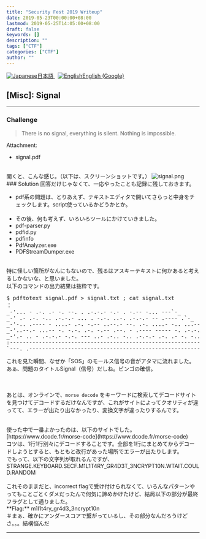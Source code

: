 ```yaml
---
title: "Security Fest 2019 Writeup"
date: 2019-05-23T00:00:00+08:00
lastmod: 2019-05-25T14:05:00+08:00
draft: false
keywords: []
description: ""
tags: ["CTF"]
categories: ["CTF"]
author: ""
---
```

<a href="https://captureamerica.github.io/writeups/post/security_fest_2019/">
<img src="https://captureamerica.github.io/writeups/img/Jp.png" alt="Japanese">日本語
</a>&nbsp;
<a href="https://translate.google.com/translate?hl=en&sl=ja&tl=en&u=https%3A%2F%2Fcaptureamerica.github.io%2Fwriteups%2Fpost%2Fsecurity_fest_2019%2F">
<img src="https://captureamerica.github.io/writeups/img/En.png" alt="English">English (Google)
</a>

<br />

## [Misc]: Signal
- - -
### Challenge
> There is no signal, everything is silent. Nothing is impossible.

Attachment:

- signal.pdf

<br />
開くと、こんな感じ。（以下は、スクリーンショットです。）
<img src="https://captureamerica.github.io/writeups/img/signal.png" alt="signal.png">


<br />
### Solution
回答だけじゃなくて、一応やったことも記録に残しておきます。

- pdf系の問題は、とりあえず、テキストエディタで開いてさらっと中身をチェックします。script使っているかどうかとか。
<br /><br />
- その後、何も考えず、いろいろツールにかけていきました。
 - pdf-parser.py
 - pdfid.py
 - pdfinfo
 - PdfAnalyzer.exe
 - PDFStreamDumper.exe

<br />
特に怪しい箇所がなんにもないので、残るはアスキーテキストに何かあると考えるしかないな、と思いました。

<br />
以下のコマンドの出力結果は抜粋です。
<pre>
$ pdftotext signal.pdf > signal.txt ; cat signal.txt
：
_-'... - .-. .- -. --. . .-.-.- -.- . -.-- -... ---`-_
_-' .- .-. -.. .-.-.- ... . -.-. ..-. .-.-.- -- .---- .`-_
_-'-.. .---- - ....- .-. -.-- ..--.- --. .-. ....- -.. ...-- -_
_-'..--.- ...-- -. -.-. .-. -.-- .--. - .---- ----- -. .-.-.- .-- -_
_-'.- .. - .-.-.- -.-. --- ..- .-.. -.. .-.-.- .-. .- -. -.. --- -`-_
:-------------------------------------------------------------------------:
`---._.-------------------------------------------------------------._.---'
</pre>

これを見た瞬間、なぜか「SOS」のモールス信号の音がアタマに流れました。<br />
あぁ、問題のタイトルSignal（信号）だしね。ビンゴの確信。

<br /><br />
あとは、オンラインで、`morse decode` をキーワードに検索してデコードサイトを見つけてデコードするだけなんですが、これがサイトによってクオリティが違ってて、エラーが出たり出なかったり、変換文字が違ったりするんです。

<br />
使った中で一番よかったのは、以下のサイトでした。
<br />
[https://www.dcode.fr/morse-code](https://www.dcode.fr/morse-code)

<br />
コツは、1行1行別々にデコードすることです。全部を1行にまとめてからデコードしようとすると、もともと改行があった場所でエラーが出たりします。

<br />
でもって、以下の文字列が取れるんですが、
STRANGE.KEYBOARD.SECF.M1L1T4RY_GR4D3T_3NCRYPT10N.WTAIT.COULD.RANDOM
<br /><br />
これそのままだと、incorrect flagで受け付けられなくて、いろんなパターンやってもことごとくダメだったんで何気に諦めかけたけど、結局以下の部分が最終フラグとして通りました。

<br />
**Flag:** m1l1t4ry_gr4d3_3ncrypt10n

<br />
＃まぁ、確かにアンダースコアで繋がっているし、その部分なんだろうけどさ。。。結構悩んだ

- - -
<br /><br />
<br /><br />